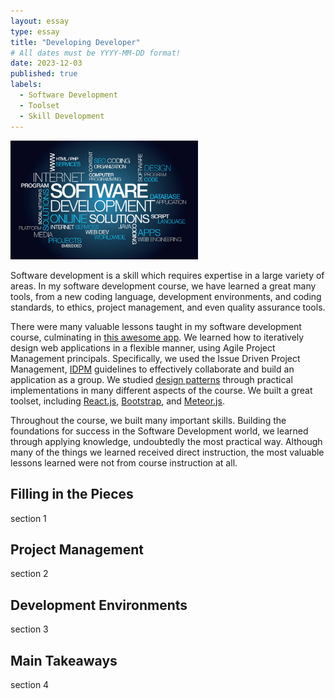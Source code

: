```yaml
---
layout: essay
type: essay
title: "Developing Developer"
# All dates must be YYYY-MM-DD format!
date: 2023-12-03
published: true
labels:
  - Software Development 
  - Toolset
  - Skill Development
---
```


<img width="300px" class="rounded float-start pe-4" src="../img/developing-dev/development-word-diagram.jpeg">

Software development is a skill which requires expertise in a large variety of areas. In my software development course, we have learned a great many tools, from a new coding language, development environments, and coding standards, to ethics, project management, and even quality assurance tools. 

There were many valuable lessons taught in my software development course, culminating in [this awesome app](). We learned how to iteratively design web applications in a flexible manner, using Agile Project Management principals. Specifically, we used the Issue Driven Project Management, [IDPM](https://courses.ics.hawaii.edu/ics314f23/morea/project-management/reading-guidelines-idpm.html) guidelines to effectively collaborate and build an application as a group. We studied [design patterns](https://sienner.github.io/essays/tessellation-for-creation.html) through practical implementations in many different aspects of the course. We built a great toolset, including [React.js](https://react.dev), [Bootstrap](https://sienner.github.io/essays/pull-up-by-bootstrap.html), and [Meteor.js](https://www.meteor.com). 

Throughout the course, we built many important skills. Building the foundations for success in the Software Development world, we learned through applying knowledge, undoubtedly the most practical way. Although many of the things we learned received direct instruction, the most valuable lessons learned were not from course instruction at all. 

## Filling in the Pieces  
section 1


## Project Management
section 2

## Development Environments
section 3 

## Main Takeaways 
section 4
